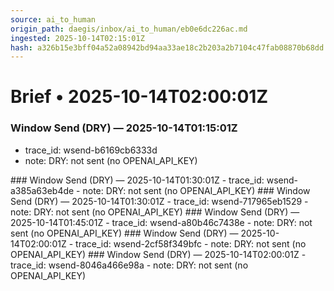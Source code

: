 ```yaml
---
source: ai_to_human
origin_path: daegis/inbox/ai_to_human/eb0e6dc226ac.md
ingested: 2025-10-14T02:15:01Z
hash: a326b15e3bff04a52a08942bd94aa33ae18c2b203a2b7104c47fab08870b68dd
---
```

# Brief • 2025-10-14T02:00:01Z

### Window Send (DRY) — 2025-10-14T01:15:01Z
- trace_id: wsend-b6169cb6333d
- note: DRY: not sent (no OPENAI_API_KEY)

<bundle snapshot omitted>
### Window Send (DRY) — 2025-10-14T01:30:01Z
- trace_id: wsend-a385a63eb4de
- note: DRY: not sent (no OPENAI_API_KEY)

<bundle snapshot omitted>
### Window Send (DRY) — 2025-10-14T01:30:01Z
- trace_id: wsend-717965eb1529
- note: DRY: not sent (no OPENAI_API_KEY)

<bundle snapshot omitted>
### Window Send (DRY) — 2025-10-14T01:45:01Z
- trace_id: wsend-a80b46c7438e
- note: DRY: not sent (no OPENAI_API_KEY)

<bundle snapshot omitted>
### Window Send (DRY) — 2025-10-14T02:00:01Z
- trace_id: wsend-2cf58f349bfc
- note: DRY: not sent (no OPENAI_API_KEY)

<bundle snapshot omitted>
### Window Send (DRY) — 2025-10-14T02:00:01Z
- trace_id: wsend-8046a466e98a
- note: DRY: not sent (no OPENAI_API_KEY)

<bundle snapshot omitted>

